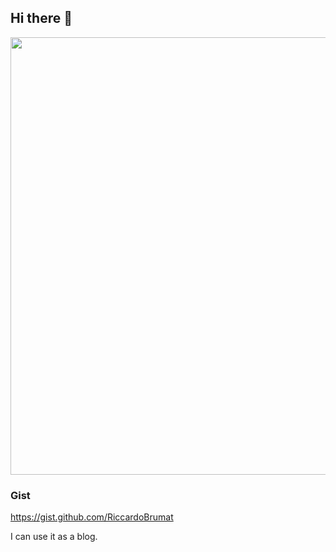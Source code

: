 ## Hi there 👋

<img src="https://github-readme-stats.vercel.app/api?username=RiccardoBrumat&show_icons=true&number_format=long&border_radius=20&rank_icon=percentile&ring_color=75C3FD&hide=issues" width=700 />



### Gist 

https://gist.github.com/RiccardoBrumat

I can use it as a blog.


<!--
**RiccardoBrumat/RiccardoBrumat** is a ✨ _special_ ✨ repository because its `README.md` (this file) appears on your GitHub profile.

[![Twitter](https://img.shields.io/badge/Twitter-%231DA1F2.svg?logo=Twitter&logoColor=white)](https://twitter.com/something)


Here are some ideas to get you started:
🐣🐨🐻🐻‍❄️🐨©️😏✨ Simple is beautiful
- 🦥
- 🔭 I’m currently working on ...
- 🌱 I’m currently learning ...
- 👯 I’m looking to collaborate on ...
- 🤔 I’m looking for help with ...
- 💬 
- 📫
- 😄 Pronouns: ...
- ⚡ Fun fact: ...
-->

